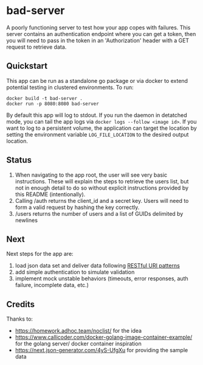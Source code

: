 # bad-server
A poorly functioning server to test how your app copes with failures. This server contains an authentication endpoint where you can get a token, then you will need to pass in the token in an 'Authorization' header with a GET request to retrieve data. 

## Quickstart
This app can be run as a standalone go package or via docker to extend potential testing in clustered environments. To run:
``` 
docker build -t bad-server .
docker run -p 8080:8080 bad-server 
```
By default this app will log to stdout. If you run the daemon in detatched mode, you can tail the app logs via `docker logs --follow <image id>`. If you want to log to a persistent volume, the application can target the location by setting the environment variable `LOG_FILE_LOCATION` to the desired output location.


## Status
1. When navigating to the app root, the user will see very basic instructions. These will explain the steps to retrieve the users list, but not in enough detail to do so without explicit instructions provided by this README (intentionally).
2. Calling /auth returns the client_id and a secret key. Users will need to form a valid request by hashing the key correctly. 
3. /users returns the number of users and a list of GUIDs delimited by newlines


## Next
Next steps for the app are:
1. load json data set and deliver data following [RESTful URI patterns][1]  
2. add simple authentication to simulate validation
3. implement mock unstable behaviors (timeouts, error responses, auth failure, incomplete data, etc.)


## Credits
Thanks to:
- https://homework.adhoc.team/noclist/ for the idea
- https://www.callicoder.com/docker-golang-image-container-example/ for the golang server/ docker container inspiration
- https://next.json-generator.com/4yS-UfgXu for providing the sample data

[1]: https://en.wikipedia.org/wiki/Representational_state_transfer#Uniform_interface